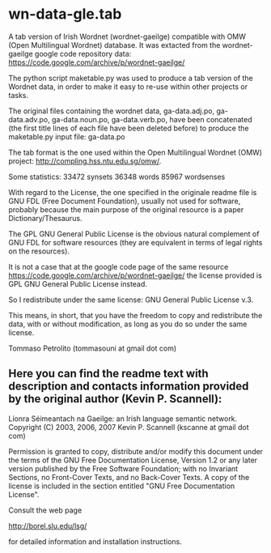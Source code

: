 # wn-data-gle.tab
A tab version of Irish Wordnet (wordnet-gaeilge) compatible with OMW (Open Multilingual Wordnet) database.
It was extacted from the wordnet-gaeilge google code repository data: https://code.google.com/archive/p/wordnet-gaeilge/

The python script maketable.py was used to produce a tab version of the Wordnet data, in order to make it easy to re-use within other projects or tasks.

The original files containing the wordnet data, ga-data.adj.po, ga-data.adv.po, ga-data.noun.po, ga-data.verb.po, have been concatenated (the first title lines of each file have been deleted before) to produce the maketable.py input file: ga-data.po

The tab format is the one used within the Open Multilingual Wordnet (OMW) project: http://compling.hss.ntu.edu.sg/omw/.

Some statistics:
33472 synsets
36348 words
85967 wordsenses

With regard to the License, the one specified in the originale readme file is GNU FDL (Free Document Foundation), usually not used for software, probably because the main purpose of the original resource is a paper Dictionary/Thesaurus.

The GPL GNU General Public License is the obvious natural complement of GNU FDL for software resources (they are equivalent in terms of legal rights on the resources).

It is not a case that at the google code page of the same resource https://code.google.com/archive/p/wordnet-gaeilge/ the license provided is GPL GNU General Public License instead.

So I redistribute under the same license: GNU General Public License v.3.

This means, in short, that you have the freedom to copy and redistribute the data, with or without modification, as long as you do so under the same license. 

Tommaso Petrolito (tommasouni at gmail dot com)

Here you can find the readme text with description and contacts information provided by the original author (Kevin P. Scannell):
----------------------------------------------------------------------------
Líonra Séimeantach na Gaeilge: an Irish language semantic network.
Copyright (C) 2003, 2006, 2007 Kevin P. Scannell (kscanne at gmail dot com)

Permission is granted to copy, distribute and/or modify this document
under the terms of the GNU Free Documentation License, Version 1.2
or any later version published by the Free Software Foundation;
with no Invariant Sections, no Front-Cover Texts, and no Back-Cover
Texts.  A copy of the license is included in the section entitled
"GNU Free Documentation License".

Consult the web page

   http://borel.slu.edu/lsg/

for detailed information and installation instructions.

